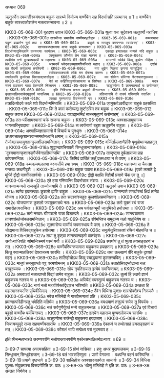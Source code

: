 अध्यायः 069

ऋतुपर्णेन दमयन्तीस्वयंवराय बाहुकं सारथ्ये नियोज्य वार्ष्णेयेन सह विदर्भान्प्रति प्रस्थानम् ॥ 1 ॥ वार्ष्णेयेन बाहुके सारथ्यकौशलेन नलत्वसम्भावना ॥ 2 ॥

KK03-05-069-001	बृहदश्व उवाच 
KK03-05-069-001a	श्रुत्वा वचः सुदेवस्य ऋतुपर्णो नराधिपः ।
KK03-05-069-001c	`सारथीन्स समानीय वार्ष्णेयप्रभृतीन्नृपः ।
KK03-05-069-001e	कथयामास यद्वृत्तं ब्राह्मणेन श्रुतं तथा ॥
KK03-05-069-002a	बाहुकं च समाहूय दमयन्त्याः स्वयंवरम्' ।
KK03-05-069-002c	सान्त्वयञ्श्र्लक्ष्णया वाचा बाहुकं प्रत्यभाषत ॥
KK03-05-069-003a	विदर्भान्यातुमिच्छामि दमयन्त्याः स्वयंवरम् ।
KK03-05-069-003c	एकाह्ना हयतत्त्वज्ञ मन्यसे यदि बाहुक ॥
KK03-05-069-004a	एवमुक्तस्य कौन्तेय तेन राज्ञा नलस्य ह ।
KK03-05-069-004c	व्यदीर्यत मनो दुःखात्प्रदध्यौ च महामनाः ॥
KK03-05-069-005a	दमयन्ती भवेदेवं किन्नु दुःखेन मोहिता ।
KK03-05-069-005c	अस्मदर्थे भवेद्बाऽयमुपायश्चिन्तितो महान् ॥
KK03-05-069-006a	नृशंसं बत वैदर्भी कर्तुकामा तपस्विनी ।
KK03-05-069-006c	मया क्षुद्रेण निकृता कृपणा पापबुद्धिना ।
KK03-05-069-006e	स्त्रीस्वभावश्चलो लोके मम दोषश्च दारुणः ॥
KK03-05-069-007a	स्यादेवमपि कुर्यात्सा विवासाद्गतसौहृदा ।
KK03-05-069-007c	मम शोकेन संविग्ना नैराश्यात्तनुमध्यमा ।
KK03-05-069-007e	नैवं सा कर्हिचित्कुर्यात्सापत्या च विशेषतः ॥
KK03-05-069-008a	यदत्र सत्यं वाऽसत्यं गत्वा वेत्स्यामि निश्चयम् ।
KK03-05-069-008c	ऋतुपर्णस्य वै काममात्मार्थं च करोम्यहम् ॥
KK03-05-069-009a	इति निश्चित्य मनसा बाहुको दीनमानसः ।
KK03-05-069-009c	कृताञ्जलिरुवाचेदमृतुपर्णं जनाधिपम् ॥
KK03-05-069-010a	प्रतिजानामि ते वाक्यं गमिष्यामि नराधिप ।
KK03-05-069-010c	एकाह्ना पुरुषव्याघ्र विदर्भनगरीं नृप ।
KK03-05-069-010e	`तत्रादित्योदये काले श्वो विदर्भान्गमिष्यसि ॥
KK03-05-069-011a	एवमुक्तोऽब्रवीद्राजा बाहुकं प्रहसन्निव ।
KK03-05-069-011c	किं ते कामं करोम्यद्य तुष्टोऽस्मि तव बाहुक ॥
KK03-05-069-012	बाहुक उवाच 
KK03-05-069-012ac	यावद्यानमिदं सज्जमृतुपर्ण करोम्यहम्' ॥
KK03-05-069-013a	ततः परीक्षामश्वानां चक्रे राजन्स बाहुकः ।
KK03-05-069-013c	अश्वशालामुपागम्य भागस्वरिनृपाज्ञया ॥
KK03-05-069-014a	स त्वर्यमाणो बहुश ऋतुपर्णेन बाहुकः ।
KK03-05-069-014c	अश्वाञ्जिज्ञासमानो वै विचार्य च पुनःपुनः ।
KK03-05-069-014e	अध्यगच्छत्कृशानश्वान्समर्थानध्वनि क्षमान् ॥
KK03-05-069-015a	तेजोबलसमायुक्तान्कुलशीलसमन्वितान् ।
KK03-05-069-015c	वर्जिताँल्लक्षणैर्हीनैः पृथुप्रोथान्महाहनून् ॥
KK03-05-069-016a	शुद्धान्दशभिरावर्तैः सिन्धुजान्वातरंहसः ।
KK03-05-069-016c	`दृश्यमानान्कृशानङ्गैर्जवेनाप्रतिमान्पथि' ॥
KK03-05-069-017a	तान्दृष्ट्वा दुर्बलान्नाजा प्राह कोपसमन्वितः ।
KK03-05-069-017c	किमिदं प्रार्थितं कर्तुं प्रलब्धव्या न ते वयम् ॥
KK03-05-069-018a	कथमल्पबलप्राणा वक्ष्यन्तीमे हया रथम् ।
KK03-05-069-018c	महानध्वा स चैकाह्ना गन्तव्यः कथमीदृशैः ॥
KK03-05-069-019	बाहुक उवाच 
KK03-05-069-019a	[एको ललाटे द्वे मूर्ध्नि द्वौद्वौ पार्श्वोपपार्श्वयोः ।
KK03-05-069-019c	द्वौद्वौ वक्षसि विज्ञैर्यौ प्रयाणे चैक एव तु ॥]
KK03-05-069-020a	एते हया गमिष्यन्ति विदर्भान्नात्र संशयः ।
KK03-05-069-020c	यानन्यान्मन्यसे राजन्ब्रूहि तान्योजयामि ते ॥
KK03-05-069-021	ऋतुपर्ण उवाच 
KK03-05-069-021a	त्वमेव हयतत्त्वज्ञः कुशलो ह्यसि बाहुक ।
KK03-05-069-021c	यान्मन्यसे समर्थास्त्वं क्षिप्रं तानेव योजय ॥
KK03-05-069-022a	ततः सदश्वांश्चतुरः कुलशीलसमन्वितान् ।
KK03-05-069-022c	योजयामास कुशलो जवयुक्तान्रथे नलः ॥
KK03-05-069-023a	ततो युक्तं रथं राजा समारोहत्त्वरान्वितः ।
KK03-05-069-023c	अथ पर्यपतन्भूमौ जानुभिस्ते हयोत्तमाः ॥
KK03-05-069-024a	ततो नरवरः श्रीमान्नलो राजा विशाम्पते ।
KK03-05-069-024c	सान्त्वयामास तानश्वांस्तेजोबलसमन्वितान् ॥
KK03-05-069-025a	रश्मिभिश्च समुद्यम्य नलो यातुमियेष सः ।
KK03-05-069-025c	सूतमारोप्य वार्ष्णेयं जवमास्थाय वै परम् ॥
KK03-05-069-026a	ते चोद्यमाना विधिवद्बाहुकेन हयोत्तमाः ।
KK03-05-069-026c	समुत्पेतुरिवाकाशं रथिनं मोहयन्ति च ॥
KK03-05-069-027a	तथा तु दृष्ट्वा तानश्वान्वहतो वातरंहसः ।
KK03-05-069-027c	अयोध्याधिपतिः श्रीमान्विस्मयं परमं ययौ ॥
KK03-05-069-028a	रथघोषं तु तं श्रुत्वा हयसङ्ग्रहणं च तत् ।
KK03-05-069-028c	वार्ष्णेयश्चिन्तयामास बाहुकस्य हयज्ञताम् ॥
KK03-05-069-029a	किन्नु स्यान्मातलिरयं देवराजस्य सारथिः ।
KK03-05-069-029c	तथा तल्लक्षणं वीरे बाहुके दृश्यते महत् ॥
KK03-05-069-030a	शालिहोत्रोऽथ किन्नु स्याद्धयानां कुलतत्त्ववित् ।
KK03-05-069-030c	मानुपं समनुप्राप्तो वपुः परमशोभनम् ॥
KK03-05-069-031a	उताहोस्विद्भवेद्राजा नलः परपुरञ्जयः ।
KK03-05-069-031c	सोयं नृपतिरायात इत्येवं समचिन्तयत् ॥
KK03-05-069-032a	अथवाऽयं नलात्प्राप्तो विद्यां तामेव बाहुकः ।
KK03-05-069-032c	तुल्यं हि लक्षये ज्ञानं बाहुकस्य नलस्य च ॥
KK03-05-069-033a	अपिचेदं वयस्तुल्यं बाहुकस्य नलस्य च ।
KK03-05-069-033c	नायं नलो महावीर्यस्तद्विद्यश्च भविष्यति ॥
KK03-05-069-034a	प्रच्छन्ना हि महात्मानश्चरन्ति पृथिवीमिमाम् ।
KK03-05-069-034c	दैवेन विधिना युक्ताः शास्त्रोक्तैश्च निरूपणैः ॥
KK03-05-069-035a	भवेन्न मतिभेदो मे गात्रवैरूप्यतां प्रति ।
KK03-05-069-035c	प्रमाणात्परिहीनस्तु भवेदिति मतिर्मम ॥
KK03-05-069-036a	वयःप्रमाणं तत्तुल्यं रूपेण तु विपर्ययः ।
KK03-05-069-036c	नलं सर्वगुणैर्युक्तं मन्ये बाहुकमन्ततः ॥
KK03-05-069-037a	एवं विचार्य बहुशो वार्ष्णोयः पर्यचिन्तयत् ।
KK03-05-069-037c	हृदयेन महाराज पुण्यश्लोकस्य सारथिः ॥
KK03-05-069-038a	ऋतुपर्णश्च राजेन्द्रो बाहुकस्य हयज्ञताम् ।
KK03-05-069-038c	चिन्तयन्मुमुदे राजा सहवार्ष्णेयसारथिः ॥
KK03-05-069-039a	ऐकाग्र्यं च तथोत्साहं हयसङ्ग्रहणं च तत् ।
KK03-05-069-039c	कौशलं चापि सम्प्रेक्ष्य परां मुदमवाप ह ॥

इति श्रीमन्महाभारते अरण्यपर्वणि नलोपाख्यानपर्वणि एकोनसप्ततितमोऽध्यायः ॥ 69 ॥

3-69-7 सापत्या अपत्यसहिता ॥ 3-69-15 प्रोथं नासिका । हनुः अधरं मुखफलकम् ॥ 3-69-16 सिन्धुजान् सिन्धुदेशजान् ॥ 3-69-18 बलं भारसहिष्णुता । प्राणो वेगवत्ता । वक्ष्यन्ति वहनं करिष्यन्ति ॥ 3-69-19 प्रयाणे पृष्ठभागे ॥ 3-69-30 शालिहोत्रः अश्वशास्त्रप्रणेता आचार्यः ॥ 3-69-34 विधिना युक्ताः संयुक्ताश्च विरूपणैरिति क. पाठः ॥ 3-69-35 भवेत्तु मतिभेदो मे इति क. पाठः ॥ 3-69-36 अन्ततः निर्णयेन ॥
